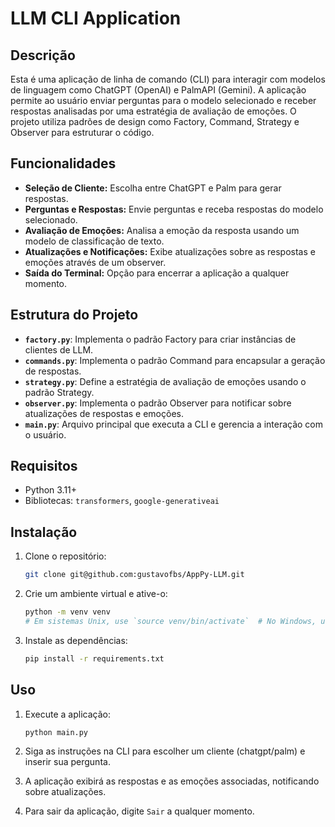 # LLM CLI Application

## Descrição

Esta é uma aplicação de linha de comando (CLI) para interagir com modelos de linguagem como ChatGPT (OpenAI) e PalmAPI (Gemini). A aplicação permite ao usuário enviar perguntas para o modelo selecionado e receber respostas analisadas por uma estratégia de avaliação de emoções. O projeto utiliza padrões de design como Factory, Command, Strategy e Observer para estruturar o código.

## Funcionalidades

- **Seleção de Cliente:** Escolha entre ChatGPT e Palm para gerar respostas.
- **Perguntas e Respostas:** Envie perguntas e receba respostas do modelo selecionado.
- **Avaliação de Emoções:** Analisa a emoção da resposta usando um modelo de classificação de texto.
- **Atualizações e Notificações:** Exibe atualizações sobre as respostas e emoções através de um observer.
- **Saída do Terminal:** Opção para encerrar a aplicação a qualquer momento.

## Estrutura do Projeto

- **`factory.py`**: Implementa o padrão Factory para criar instâncias de clientes de LLM.
- **`commands.py`**: Implementa o padrão Command para encapsular a geração de respostas.
- **`strategy.py`**: Define a estratégia de avaliação de emoções usando o padrão Strategy.
- **`observer.py`**: Implementa o padrão Observer para notificar sobre atualizações de respostas e emoções.
- **`main.py`**: Arquivo principal que executa a CLI e gerencia a interação com o usuário.

## Requisitos

- Python 3.11+
- Bibliotecas: `transformers`, `google-generativeai`

## Instalação

1. Clone o repositório:
    ```bash
    git clone git@github.com:gustavofbs/AppPy-LLM.git
    ```

2. Crie um ambiente virtual e ative-o:
    ```bash
    python -m venv venv
    # Em sistemas Unix, use `source venv/bin/activate`  # No Windows, use `venv\Scripts\activate`
    ```

4. Instale as dependências:
    ```bash
    pip install -r requirements.txt
    ```

## Uso

1. Execute a aplicação:
    ```bash
    python main.py
    ```

2. Siga as instruções na CLI para escolher um cliente (chatgpt/palm) e inserir sua pergunta.

3. A aplicação exibirá as respostas e as emoções associadas, notificando sobre atualizações.

4. Para sair da aplicação, digite `Sair` a qualquer momento.
